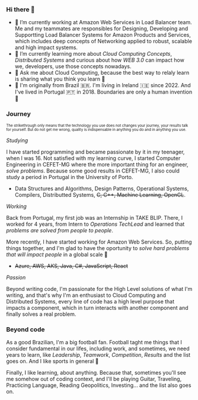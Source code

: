 ### Hi there 👋

* 🔭 I’m currently working at Amazon Web Services in Load Balancer team. Me and my teammates are responsibles for Designing, Developing and Supportting Load Balancer Systems for Amazon Products and Services, which includes deep concepts of Networking applied to robust, scalable and high impact systems.  
* 🌱 I’m currently learning more about *Cloud Computing Concepts*, *Distributed Systems* and curious about how *WEB 3.0* can impact how we, developers, use those concepts nowadays.
* 💬 Ask me about Cloud Computing, because the best way to relaly learn is sharing what you think you learn 🙂
* 📌 I'm originally from Brazil 🇧🇷. I'm living in Ireland 🇮🇪 since 2022. And I've lived in Portugal 🇵🇹 in 2018. Boundaries are only a human invention 🙂

### Journey

<sub><sub>The strikethrough only means that the technology you use does not changes your journey, your results talk for yourself. But do not get me wrong, quality is indispensable in anything you do and in anything you use.</sub></sub>

*Studying*

I have started programming and became passionate by it in my teenager, when I was 16. Not satisfied with my learning curve, I started Computer Engineering in CEFET-MG where the more important thing for an engineer, *solve problems*. Because some good results in CEFET-MG, I also could study a period in Portugal in the University of Porto.

* Data Structures and Algorithms, Design Patterns, Operational Systems, Compilers, Distributted Systems, ~~C, C++, Machine Learning, OpenGL~~.

*Working*

Back from Portugal, my first job was an Internship in TAKE BLIP. There, I worked for 4 years, from Intern to *Operations TechLead* and learned that *problems are solved from people to people*.

More recently, I have started working for Amazon Web Services. So, putting things together, and I'm glad to have the oportunity to *solve hard problems that will impact people* in a global scale 🙂

* ~~Azure, AWS, AKS, Java, C#, JavaScript, React~~

*Passion*

Beyond writing code, I'm passionate for the High Level solutions of what I'm writing, and that's why I'm an enthusiast to Cloud Computing and Distributed Systems, every line of code has a high level purpose that impacts a component, which in turn interacts with another component and finally solves a real problem. 


### Beyond code

As a good Brazilian, I'm a big football fan. Football taght me things that I consider fundamental in our lifes, including work, and sometimes, we need years to learn, like *Leadership*, *Teamwork*, *Competition*, *Results* and the list goes on. And I like sports in general 🙂

Finally, I like learning, about anything. Because that, sometimes you'll see me somehow out of coding context, and I'll be playing Guitar, Traveling, Practicing Language, Reading Geopolitics, Investing... and the list also goes on.  
